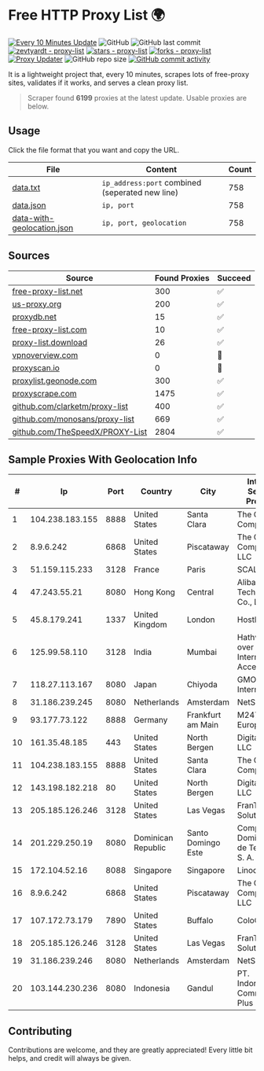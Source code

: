 
# Free HTTP Proxy List 🌍

[![Every 10 Minutes Update](https://github.com/mertguvencli/http-proxy-list/actions/workflows/main.yml/badge.svg?branch=main)](https://github.com/mertguvencli/http-proxy-list/actions/workflows/main.yml)
![GitHub](https://img.shields.io/github/license/mertguvencli/http-proxy-list)
![GitHub last commit](https://img.shields.io/github/last-commit/mertguvencli/http-proxy-list)
[![zevtyardt - proxy-list](https://img.shields.io/static/v1?label=zevtyardt&message=proxy-list&color=blue&logo=github)](https://github.com/zevtyardt/proxy-list "Go to GitHub repo")
[![stars - proxy-list](https://img.shields.io/github/stars/zevtyardt/proxy-list?style=social)](https://github.com/zevtyardt/proxy-list)
[![forks - proxy-list](https://img.shields.io/github/forks/zevtyardt/proxy-list?style=social)](https://github.com/zevtyardt/proxy-list)
[![Proxy Updater](https://github.com/zevtyardt/proxy-list/workflows/Proxy%20Updater/badge.svg)](https://github.com/zevtyardt/proxy-list/actions?query=workflow:"Proxy+Updater")
![GitHub repo size](https://img.shields.io/github/repo-size/zevtyardt/proxy-list)
[![GitHub commit activity](https://img.shields.io/github/commit-activity/m/zevtyardt/proxy-list?logo=commits)](https://github.com/zevtyardt/proxy-list/commits/main)

It is a lightweight project that, every 10 minutes, scrapes lots of free-proxy sites, validates if it works, and serves a clean proxy list.

> Scraper found **6199** proxies at the latest update. Usable proxies are below.

## Usage

Click the file format that you want and copy the URL.

|File|Content|Count|
|----|-------|-----|
|[data.txt](https://raw.githubusercontent.com/mertguvencli/http-proxy-list/main/proxy-list/data.txt)|`ip_address:port` combined (seperated new line)|758|
|[data.json](https://raw.githubusercontent.com/mertguvencli/http-proxy-list/main/proxy-list/data.json)|`ip, port`|758|
|[data-with-geolocation.json](https://raw.githubusercontent.com/mertguvencli/http-proxy-list/main/proxy-list/data-with-geolocation.json)|`ip, port, geolocation`|758|

## Sources

|Source|Found Proxies|Succeed|
|------|-------------|-------|
|[free-proxy-list.net](https://free-proxy-list.net)|300|✅|
|[us-proxy.org](https://www.us-proxy.org)|200|✅|
|[proxydb.net](http://proxydb.net)|15|✅|
|[free-proxy-list.com](https://free-proxy-list.com/?page=&port=&type%5B%5D=http&type%5B%5D=https&up_time=0&search=Search)|10|✅|
|[proxy-list.download](https://www.proxy-list.download/HTTP)|26|✅|
|[vpnoverview.com](https://vpnoverview.com/privacy/anonymous-browsing/free-proxy-servers)|0|🚫|
|[proxyscan.io](https://www.proxyscan.io)|0|🚫|
|[proxylist.geonode.com](https://proxylist.geonode.com/api/proxy-list?limit=300&page=1&sort_by=lastChecked&sort_type=desc&protocols=http,https)|300|✅|
|[proxyscrape.com](https://api.proxyscrape.com/v2/?request=displayproxies&protocol=http&timeout=10000&country=all&ssl=all&anonymity=all)|1475|✅|
|[github.com/clarketm/proxy-list](https://raw.githubusercontent.com/clarketm/proxy-list/master/proxy-list-raw.txt)|400|✅|
|[github.com/monosans/proxy-list](https://raw.githubusercontent.com/monosans/proxy-list/main/proxies/http.txt)|669|✅|
|[github.com/TheSpeedX/PROXY-List](https://raw.githubusercontent.com/TheSpeedX/PROXY-List/master/http.txt)|2804|✅|


## Sample Proxies With Geolocation Info

|#|Ip|Port|Country|City|Internet Service Provider|
|-|--|----|-------|----|-------------------------|
|1|104.238.183.155|8888|United States|Santa Clara|The Constant Company|
|2|8.9.6.242|6868|United States|Piscataway|The Constant Company, LLC|
|3|51.159.115.233|3128|France|Paris|SCALEWAY|
|4|47.243.55.21|8080|Hong Kong|Central|Alibaba (US) Technology Co., Ltd.|
|5|45.8.179.241|1337|United Kingdom|London|Hostland LLC|
|6|125.99.58.110|3128|India|Mumbai|Hathway IP over Cable Internet Access|
|7|118.27.113.167|8080|Japan|Chiyoda|GMO Internet, Inc.|
|8|31.186.239.245|8080|Netherlands|Amsterdam|NetSkope Inc|
|9|93.177.73.122|8888|Germany|Frankfurt am Main|M247 Europe SRL|
|10|161.35.48.185|443|United States|North Bergen|DigitalOcean, LLC|
|11|104.238.183.155|8888|United States|Santa Clara|The Constant Company|
|12|143.198.182.218|80|United States|North Bergen|DigitalOcean, LLC|
|13|205.185.126.246|3128|United States|Las Vegas|FranTech Solutions|
|14|201.229.250.19|8080|Dominican Republic|Santo Domingo Este|Compañía Dominicana de Teléfonos S. A.|
|15|172.104.52.16|8088|Singapore|Singapore|Linode, LLC|
|16|8.9.6.242|6868|United States|Piscataway|The Constant Company, LLC|
|17|107.172.73.179|7890|United States|Buffalo|ColoCrossing|
|18|205.185.126.246|3128|United States|Las Vegas|FranTech Solutions|
|19|31.186.239.246|8080|Netherlands|Amsterdam|NetSkope Inc|
|20|103.144.230.236|8080|Indonesia|Gandul|PT. Indonesia Comnets Plus|



## Contributing

Contributions are welcome, and they are greatly appreciated! Every
little bit helps, and credit will always be given.

